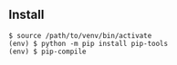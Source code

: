 ## Install 

```
$ source /path/to/venv/bin/activate
(env) $ python -m pip install pip-tools
(env) $ pip-compile
```